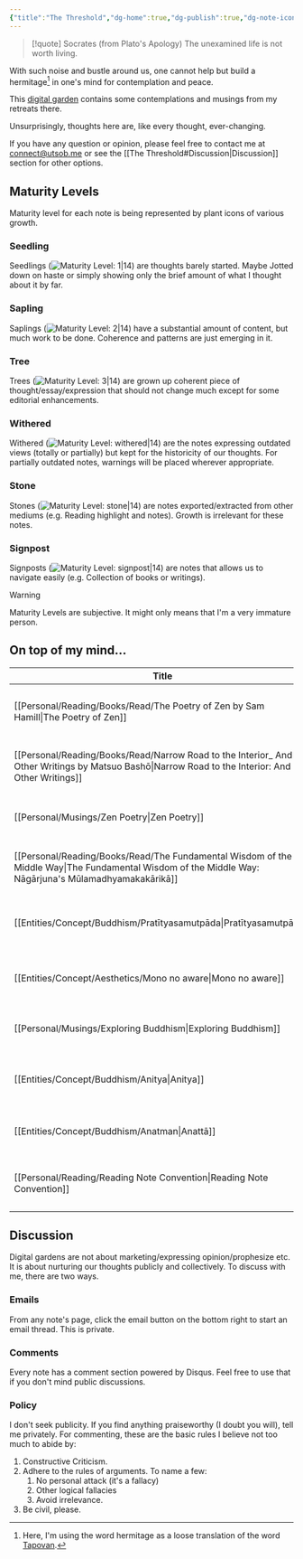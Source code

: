 ```yaml
---
{"title":"The Threshold","dg-home":true,"dg-publish":true,"dg-note-icon":"signpost","created":"2023-01-02T21:30:15+06:00","updated":"2023-02-22T17:08:51+06:00","dg-metatags":{"description":"Utsob's Digital Garden","og:description":"Utsob's Digital Garden"},"permalink":"/the-threshold/","metatags":{"description":"Utsob's Digital Garden","og:description":"Utsob's Digital Garden"},"tags":["gardenEntry"],"dgPassFrontmatter":true,"noteIcon":"signpost"}
---
```


> [!quote] Socrates (from Plato's Apology)
> The unexamined life is not worth living.

With such noise and bustle around us, one cannot help but build a hermitage[^1] in one's mind for contemplation and peace.

This [digital garden](https://cagrimmett.com/notes/2020/11/08/what-are-digital-gardens/) contains some contemplations and musings from my retreats there.

Unsurprisingly, thoughts here are, like every thought, ever-changing.

If you have any question or opinion, please feel free to contact me at [connect@utsob.me](mailto:connect@utsob.me) or see the [[The Threshold#Discussion\|Discussion]] section for other options.

## Maturity Levels
Maturity level for each note is being represented by plant icons of various growth.

### Seedling
Seedlings (![Maturity Level: 1|14](https://hermitage.utsob.me/img/tree-1.svg)) are thoughts barely started. Maybe Jotted down on haste or simply showing only the brief amount of what I thought about it by far.

### Sapling
Saplings (![Maturity Level: 2|14](https://hermitage.utsob.me/img/tree-2.svg)) have a substantial amount of content, but much work to be done. Coherence and patterns are just emerging in it.

### Tree
Trees (![Maturity Level: 3|14](https://hermitage.utsob.me/img/tree-3.svg)) are grown up coherent piece of thought/essay/expression that should not change much except for some editorial enhancements.

### Withered
Withered (![Maturity Level: withered|14](https://hermitage.utsob.me/img/withered.svg)) are the notes expressing outdated views (totally or partially) but kept for the historicity of our thoughts. For partially outdated notes, warnings will be placed wherever appropriate.

### Stone
Stones (![Maturity Level: stone|14](https://hermitage.utsob.me/img/stone.svg)) are notes exported/extracted from other mediums (e.g. Reading highlight and notes). Growth is irrelevant for these notes.

### Signpost
Signposts (![Maturity Level: signpost|14](https://hermitage.utsob.me/img/signpost.svg)) are notes that allows us to navigate easily (e.g. Collection of books or writings).

> [!Warning] 
> Maturity Levels are subjective. It might only means that I'm a very immature person.


## On top of my mind…
| Title                                                                                                                                                   | Tags                                                             | Updated                                                   | Created                                                   |
| ------------------------------------------------------------------------------------------------------------------------------------------------------- | ---------------------------------------------------------------- | --------------------------------------------------------- | --------------------------------------------------------- |
| [[Personal/Reading/Books/Read/The Poetry of Zen by Sam Hamill\|The Poetry of Zen]]                                                                   | #buddhism #japanese #medieval #poetry                            | <center><small>Feb 27, 2023<hr/>12:23 PM</small></center> | <center><small>Jun 27, 2021<hr/>12:00 AM</small></center> |
| [[Personal/Reading/Books/Read/Narrow Road to the Interior_ And Other Writings by Matsuo Bashō\|Narrow Road to the Interior: And Other Writings]]     | #history #japanese #travel #poetry #medieval #bestreads          | <center><small>Feb 27, 2023<hr/>12:22 PM</small></center> | <center><small>Jun 25, 2021<hr/>12:00 AM</small></center> |
| [[Personal/Musings/Zen Poetry\|Zen Poetry]]                                                                                                          | #poetry #literature #buddhism #zen                               | <center><small>Feb 27, 2023<hr/>12:13 PM</small></center> | <center><small>Sep 02, 2021<hr/>04:50 PM</small></center> |
| [[Personal/Reading/Books/Read/The Fundamental Wisdom of the Middle Way\|The Fundamental Wisdom of the Middle Way: Nāgārjuna's Mūlamadhyamakakārikā]] | #existentialism #philosophy #buddhism #bestreads                 | <center><small>Feb 27, 2023<hr/>12:12 PM</small></center> | <center><small>Nov 10, 2020<hr/>01:03 AM</small></center> |
| [[Entities/Concept/Buddhism/Pratītyasamutpāda\|Pratītyasamutpāda]]                                                                                   | #concept #concept/buddhism #concept/theology #concept/philosophy | <center><small>Feb 27, 2023<hr/>12:12 PM</small></center> | <center><small>Feb 27, 2023<hr/>11:00 AM</small></center> |
| [[Entities/Concept/Aesthetics/Mono no aware\|Mono no aware]]                                                                                         | #concept #concept/aesthetics #concept/literature #concept/art    | <center><small>Feb 27, 2023<hr/>12:10 PM</small></center> | <center><small>Dec 28, 2022<hr/>11:32 AM</small></center> |
| [[Personal/Musings/Exploring Buddhism\|Exploring Buddhism]]                                                                                          | #buddhism #philosophy                                            | <center><small>Feb 27, 2023<hr/>12:09 PM</small></center> | <center><small>Aug 30, 2021<hr/>08:24 PM</small></center> |
| [[Entities/Concept/Buddhism/Anitya\|Anitya]]                                                                                                         | #concept #concept/buddhism #concept/theology #concept/philosophy | <center><small>Feb 27, 2023<hr/>12:08 PM</small></center> | <center><small>Feb 27, 2023<hr/>11:59 AM</small></center> |
| [[Entities/Concept/Buddhism/Anatman\|Anattā]]                                                                                                        | #concept #concept/buddhism #concept/theology #concept/philosophy | <center><small>Feb 27, 2023<hr/>11:09 AM</small></center> | <center><small>Feb 22, 2023<hr/>12:41 PM</small></center> |
| [[Personal/Reading/Reading Note Convention\|Reading Note Convention]]                                                                                | #reading-convention                                              | <center><small>Feb 26, 2023<hr/>11:24 PM</small></center> | <center><small>Jan 31, 2023<hr/>12:41 AM</small></center> |

## Discussion
Digital gardens are not about marketing/expressing opinion/prophesize etc. It is about nurturing our thoughts publicly and collectively. To discuss with me, there are two ways.

### Emails
From any note's page, click the email button on the bottom right to start an email thread. This is private.

### Comments
Every note has a comment section powered by Disqus. Feel free to use that if you don't mind public discussions.

### Policy
I don't seek publicity. If you find anything praiseworthy (I doubt you will), tell me privately. For commenting, these are the basic rules I believe not too much to abide by:
1. Constructive Criticism.
2. Adhere to the rules of arguments. To name a few:
    1. No personal attack (it's a fallacy)
    2. Other logical fallacies
    3. Avoid irrelevance.
3. Be civil, please.

[^1]: Here, I'm using the word hermitage as a loose translation of the word [Tapovan](https://en.wikipedia.org/wiki/Tapovan).